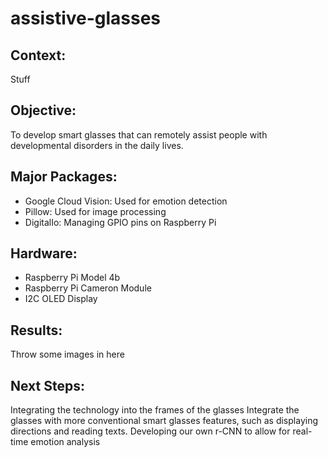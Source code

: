# assistive-glasses

## Context:
Stuff

## Objective:
To develop smart glasses that can remotely assist people with developmental disorders in the daily lives.

## Major Packages:
- Google Cloud Vision: Used for emotion detection
- Pillow: Used for image processing
- DigitalIo: Managing GPIO pins on Raspberry Pi

## Hardware:
- Raspberry Pi Model 4b
- Raspberry Pi Cameron Module
- I2C OLED Display

## Results:
Throw some images in here

## Next Steps:
Integrating the technology into the frames of the glasses
Integrate the glasses with more conventional smart glasses features, such as displaying directions and reading texts.
Developing our own r-CNN to allow for real-time emotion analysis
